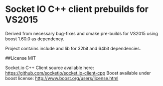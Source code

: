 # Socket IO C++ client prebuilds for VS2015
Derived from necessary bug-fixes and cmake pre-builds for VS2015 using boost 1.60.0 as dependency.

Project contains include and lib for 32bit and 64bit dependencies.

##License
MIT

Socket.io C++ Client source available here: https://github.com/socketio/socket.io-client-cpp
Boost available under boost license: http://www.boost.org/users/license.html
